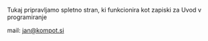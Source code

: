 Tukaj pripravljamo spletno stran, ki funkcionira kot zapiski za Uvod v programiranje

mail: jan@kompot.si
